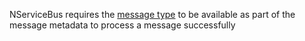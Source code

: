 NServiceBus requires the [message type](/nservicebus/messaging/message-type-detection.md) to be available as part of the message metadata to process a message successfully
